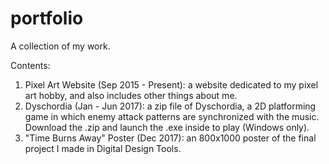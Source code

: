 # portfolio
A collection of my work.

Contents:
1. Pixel Art Website (Sep 2015 - Present): a website dedicated to my pixel art hobby, and also includes other things about me.
2. Dyschordia (Jan - Jun 2017): a zip file of Dyschordia, a 2D platforming game in which enemy attack patterns are synchronized with the music. Download the .zip and launch the .exe inside to play (Windows only).
3. "Time Burns Away" Poster (Dec 2017): an 800x1000 poster of the final project I made in Digital Design Tools.
